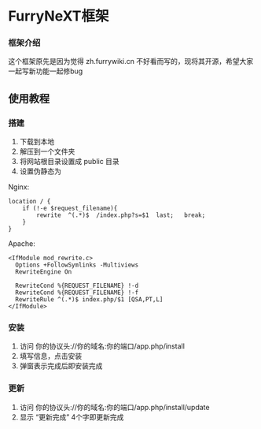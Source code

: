 # FurryNeXT框架

### 框架介绍

这个框架原先是因为觉得 zh.furrywiki.cn 不好看而写的，现将其开源，希望大家一起写新功能一起修bug

## 使用教程

### 搭建

1. 下载到本地
2. 解压到一个文件夹
3. 将网站根目录设置成 public 目录
4. 设置伪静态为

Nginx: 

```
location / {
	if (!-e $request_filename){
		rewrite  ^(.*)$  /index.php?s=$1  last;   break;
	}
}
```

Apache:

```
<IfModule mod_rewrite.c>
  Options +FollowSymlinks -Multiviews
  RewriteEngine On

  RewriteCond %{REQUEST_FILENAME} !-d
  RewriteCond %{REQUEST_FILENAME} !-f
  RewriteRule ^(.*)$ index.php/$1 [QSA,PT,L]
</IfModule>
```

### 安装

1. 访问 你的协议头://你的域名:你的端口/app.php/install
2. 填写信息，点击安装
3. 弹窗表示完成后即安装完成

### 更新
1. 访问 你的协议头://你的域名:你的端口/app.php/install/update
2. 显示 “更新完成” 4个字即更新完成